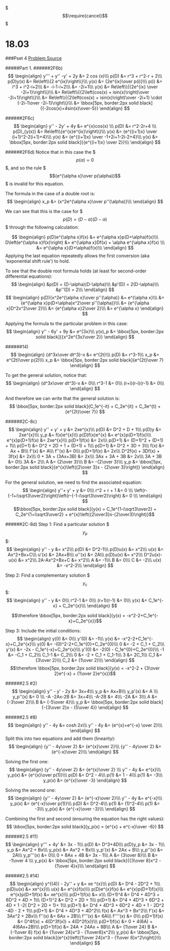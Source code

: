 $$$\require{cancel}$$$

# 18.03
###Pset 4
[Problem Source](https://ocw.mit.edu/courses/mathematics/18-03-differential-equations-spring-2010/assignments/MIT18_03S10_ps4.pdf)

#####Part 1.
######2F6b)
$$
\begin{align}
y''' + y'' -y' + 2y &= 2 cos (x)\\\
p(D) &= r^3 + r^2-r + 2\\\
p(D)y(x) &= Re\left\\{2 e^{ix}\right\\}\\\
y(x) &= {2e^{ix}\over p(i)}\\\
p(i) &= i^3 + i^2-i+2\\\
&= -i-1-i+2\\\
&= -2i+1\\\
y(x) &= Re\left\\{{2e^{ix} \over -2i+1}\right\\}\\\
&= Re\left\\{{2\left(cos(x) + isin(x)\right)\over -2i+1}\right\\}\\\
&= Re\left\\{{2\left(cos(x) + isin(x)\right)\over -2i+1} \cdot {-2i-1\over -2i-1}\right\\}\\\
&= \bbox[5px, border:2px solid black]{{-2cos(x)+4sin(x)\over-5}}
\end{align}
$$

######2F6c)
$$
\begin{align}
y'' - 2y' + 4y &= e^{x}cos(x) \\\
p(D) &= r^2-2r+4 \\\
p(D)_{y(x)} &= Re\left\\{e^{x}e^{ix}\right\\}\\\
y(x) &= {e^{(i+1)x} \over (i+1)^2-2(i+1)+4}\\\
y(x) &= {e^{(i+1)x} \over -1+2i+1-2i-2+4}\\\
y(x) &= \bbox[5px, border:2px solid black]{{e^{(i+1)x} \over 2}}\\\
\end{align}
$$

######2F6d)
Notice that in this case the $$$p(\alpha) = 0$$$, and so
the rule $$${e^{\alpha x}\over p(\alpha)}$$$ is invalid for this equation.

The formula in the case of a double root is:
$$
\begin{align}
x_p &= {x^2e^{\alpha x}\over p''(\alpha)}\\\
\end{align}
$$

We can see that this is the case for $$$p(D) = (D-\alpha)(D-\alpha)$$$ through the following calculation:

$$
\begin{align}
p(D)e^{\alpha x}f(x) &= e^{\alpha x}p(D+\alpha)f(x)\\\
D\left(e^{\alpha x}f(x)\right) &= e^{\alpha x}Df(x) + \alpha e^{\alpha x}f(x) \\\
&= e^{\alpha x}(D+\alpha)f(x)\\\
\end{align}
$$
Applying the last equation repeatedly allows the first conversion (aka 'exponential shift rule') to hold.

To see that the double root formula holds (at least for second-order differential equations):
$$
\begin{align}
&p(D) = (D-\alpha)(D-\alpha)\\\
&p'(D) = 2(D-\alpha)\\\
&p''(D) = 2\\\
\end{align}
$$
$$
\begin{align}
p(D){x^2e^{\alpha x}\over p''(\alpha)} &= e^{\alpha x}\\\
&= {e^{\alpha x}p(D+\alpha)x^2\over p''(\alpha)}\\\
&= {e^{\alpha x}D^2x^2\over 2}\\\
&= {e^{\alpha x}2\over 2}\\\
&= e^{\alpha x}
\end{align}
$$

Applying the formula to the particular problem in this case:
$$
\begin{align}
y'' - 6y' + 9y &= e^{3x}\\\
y(x)_p &= \bbox[5px, border:2px solid black]{{x^2e^{3x}\over 2}}
\end{align}
$$

######14)
$$
\begin{align}
{d^3x\over dt^3}-x &= e^{2t}\\\
p(D) &= r^3-1\\\
x_p &= e^{2t}\over p(2)\\\
x_p &= \bbox[5px, border:2px solid black]{e^{2t}\over 7}
\end{align}
$$

To get the general solution, notice that:
$$
\begin{align}
{d^3x\over dt^3}-x &= 0\\\
r^3-1 &= 0\\\
(r+i)(r-i)(r-1) &= 0\\\
\end{align}
$$

And therefore we can write that the general solution is:
$$
\bbox[5px, border:2px solid black]{C_1e^{-it} + C_2e^{it} + C_3e^{t} + {e^{2t}\over 7}}
$$

######2C-8c)
$$
\begin{align}
y'' + y' + y &= 2xe^{x}\\\
p(D) &= D^2 + D + 1\\\
p(D)y &= 2xe^{x}\\\
y_p &= f(x)e^{x}\\\
p(D)f(x)e^{x} &= e^{x}p(D+1)f(x)\\\
e^{x}p(D+1)f(x) &= 2xe^{x}\\\
p(D+1)f(x) &= 2x\\\
p(D+1) &= (D+1)^2 + (D+1) + 1\\\
p(D+1) &= D^2 + 2D + 1 + (D+1) + 1\\\
p(D+1) &= D^2 + 3D + 3\\\
f(x) &= Ax + B\\\
f'(x) &= A\\\
f''(x) &= 0\\\
p(D+1)f(x) &= 2x\\\
D^2f(x) + 3Df(x) + 3f(x) &= 2x\\\
0 + 3A + (3Ax+3B) &= 2x\\\
3Ax + 3A + 3B &= 2x\\\
3A + 3B &= 0\\\
3A &= 2\\\
A &= {2\over 3}\\\
B &= -{2\over 3}\\\
y_p &= \bbox[5px, border:2px solid black]{e^{x}\left({2\over 3}x - {2\over 3}\right)}
\end{align}
$$

For the general solution, we need to find the associated equation:
$$
\begin{align}
y''+ y' + y &= 0\\\
r^2 + r + 1 &= 0 \\\
\left(r-{-1+i\sqrt3\over2}\right)\left(r-{-1-i\sqrt3\over2}\right) &= 0 \\\
\end{align}
$$
$$\bbox[5px, border:2px solid black]{y(x) = C_1e^{1-i\sqrt3\over2} + C_2e^{1+i\sqrt3\over2} + e^{x}\left({2\over3}x-{2\over3}\right)}$$

######2C-8d)
Step 1: Find a particular solution $$$y_p$$$:
$$
\begin{align}
y'' - y &= x^2\\\
p(D) &= D^2-1\\\
p(D)u(x) &= x^2\\\
u(x) &= Ax^2+Bx+C\\\
u'(x) &= 2Ax+B\\\
u''(x) &= 2A\\\
p(D)u(x) &= x^2\\\
D^2u(x)-u(x) &= x^2\\\
2A-Ax^2+Bx+C &= x^2\\\
A &= -1\\\
B &= 0\\\
C &= -2\\\
u(x) &= -x^2-2\\\
\end{align}
$$

Step 2: Find a complementary solution $$$y_c$$$:
$$
\begin{align}
y'' - y &= 0\\\
r^2-1 &= 0\\\
(r+1)(r-1) &= 0\\\
y(x) &= C_1e^{-x} + C_2e^{x}\\\
\end{align}
$$

$$\therefore \bbox[5px, border:2px solid black]{y(x) = -x^2-2+C_1e^{-x}+C_2e^{x}}$$

Step 3: Include the initial conditions:
$$
\begin{align}
y(0) &= 0\\\
y'(0) &= -1\\\
y(x) &= -x^2-2+C_1e^{-x}+C_2e^{x}\\\
y(0) &= -(0)^2-2+C_1e^{0}+C_2e^{0}\\\
0 &= -2 + C_1 + C_2\\\
y'(x) &= -2x - C_1e^{-x}+C_2e^{x}\\\
y'(0) &= -2(0) - C_1e^{0}+C_2e^{0}\\\
-1 &= -C_1 + C_2\\\
C_1-1 &= C_2\\\
0 &= -2 + C_1 + C_1-1\\\
3 &= 2C_1\\\
C_1 &= {3\over 2}\\\
C_2 &= {1\over 2}\\\
\end{align}
$$
$$\therefore \bbox[5px, border:2px solid black]{y(x) = -x^2-2 + {3\over 2}e^{-x} + {1\over 2}e^{x}}$$

######2.5 #2)
$$
\begin{align}
y'' - y' - 2y &= 3x+4\\\
y_p &= Ax+B\\\
y_p'(x) &= A \\\
y_p''(x) &= 0 \\\
-A -2Ax-2B &= 3x+4\\\
-A-2B &= 4\\\
-2A &= 3\\\
A &= {-3\over 2}\\\
B &= {-5\over 4}\\\
y_p &= \bbox[5px, border:2px solid black]{-{3\over 2}x - {5\over 4}}
\end{align}
$$

######2.5 #8)
$$
\begin{align}
y'' - 4y &= cosh 2x\\\
y'' - 4y &= {e^{x}+e^{-x} \over 2}\\\
\end{align}
$$
Split this into two equations and add them (linearity):
$$
\begin{align}
{y'' - 4y\over 2} &= {e^{x}\over 2}\\\
{y'' - 4y\over 2} &= {e^{-x}\over 2}\\\
\end{align}
$$

Solving the first one:
$$
\begin{align}
{y'' - 4y\over 2} &= {e^{x}\over 2} \\\
y'' - 4y &= e^{x}\\\
y_p(x) &= {e^{x}\over p(1)}\\\
p(D) &= D^2 - 4\\\
p(1) &= 1 - 4\\\
p(1) &= -3\\\
y_p(x) &= {e^{x}\over -3}
\end{align}
$$

Solving the second one:
$$
\begin{align}
{y'' - 4y\over 2} &= {e^{-x}\over 2}\\\
y'' - 4y &= e^{-x}\\\
y_p(x) &= {e^{-x}\over p(1)}\\\
p(D) &= D^2-4\\\
p(1) &= (1)^2-4\\\
p(1) &= -3\\\
y_p(x) &= {e^{-x}\over -3}\\\
\end{align}
$$

Combining the first and second (ensuring the equation has the right values):
$$
\bbox[5px, border:2px solid black]{y_p(x) = {e^{x} + e^{-x}\over -6}}
$$

######2.5 #11)
$$
\begin{align}
y''' + 4y' &= 3x - 1\\\
p(D) &= D^3+4D\\\
p(D)y_p &= 3x - 1\\\
y_p &= Ax^2 + Bx\\\
y_p(x) &= Ax^2 + Bx\\\
y_p'(x) &= 2Ax + B\\\
y_p''(x) &= 2A\\\
y_p'''(x) &= 0\\\
0 + 8Ax + 4B &= 3x - 1\\\
A &= {3\over 8}\\\
B &= -1\over 4 \\\
y_p(x) &= \bbox[5px, border:2px solid black]{{3\over 8}x^2 - {1\over 4}x}\\\
\end{align}
$$

######2.5 #14)
$$
\begin{align}
y^{(4)} - 2y'' + y &= xe ^{x}\\\
p(D) &= D^4 - 2D^2 + 1\\\
p(D)u(x) &= xe^{x}\\\
u(x) &= e^{x}f(x)\\\
p(D)e^{x}f(x) &= e^{x}p(D+1)f(x)\\\
e^{x}p(D+1)f(x) &= xe^{x}\\\
p(D+1)f(x) &= x\\\
(D+1)^4 &= D^4 + 4D^3 + 6D^2 + 4D + 1\\\
(D+1)^2 &= D^2 + 2D + 1\\\
p(D+1) &= D^4 + 4D^3 + 6D^2 + 4D + 1 -2( D^2 + 2D + 1)+ 1\\\
p(D+1) &= D^4 + 4D^3 + 6D^2 + 4D + 1 - 2D^2 -4D - 2 + 1\\\
p(D+1) &= D^4 + 4D^3 + 4D^2\\\
f(x) &= Ax^3 + Bx^2\\\
f'(x) &= 3Ax^2 + 2Bx\\\
f''(x) &= 6Ax + 2B\\\
f'''(x) &= 6A\\\
f''''(x) &= 0\\\
p(D+1)f(x) &= D^4f(x) + 4(D^3f(x)) + 4(D^2f(x))\\\
p(D+1)f(x) &= 0 + 4(6A) + 4(6Ax+2B)\\\
p(D+1)f(x) &= 24A + 24Ax + 8B\\\
A &= {1\over 24}
B &= {-1\over 8}
f(x) &= {1\over 24}x^3 - {1\over8}x^2\\\
y_p(x) &= \bbox[5px, border:2px solid black]{e^{x}\left({1\over 24}x^3 - {1\over 8}x^2\right)}\\\  
\end{align}
$$